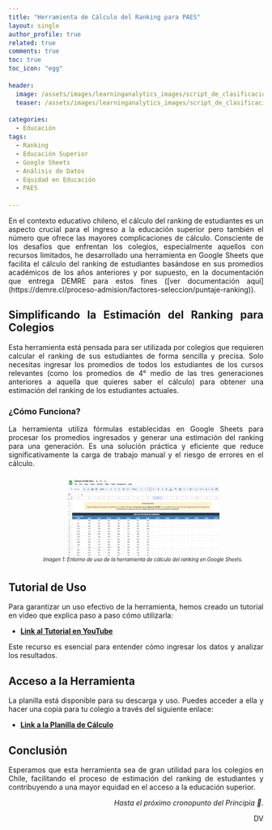 ```yaml
---
title: "Herramienta de Cálculo del Ranking para PAES"
layout: single
author_profile: true
related: true
comments: true
toc: true
toc_icon: "egg"

header:
  image: /assets/images/learninganalytics_images/script_de_clasificacion_v1/banner_ranking_estudiantes.png.png
  teaser: /assets/images/learninganalytics_images/script_de_clasificacion_v1/banner_ranking_estudiantes.png.png

categories:
  - Educación
tags:
  - Ranking
  - Educación Superior
  - Google Sheets
  - Análisis de Datos
  - Equidad en Educación
  - PAES

---
```

<div align="justify" markdown="1">
En el contexto educativo chileno, el cálculo del ranking de estudiantes es un aspecto crucial para el ingreso a la educación superior pero también el número que ofrece las mayores complicaciones de cálculo. Consciente de los desafíos que enfrentan los colegios, especialmente aquellos con recursos limitados, he desarrollado una herramienta en Google Sheets que facilita el cálculo del ranking de estudiantes basándose en sus promedios académicos de los años anteriores y por supuesto, en la documentación que entrega DEMRE para estos fines ([ver documentación aquí](https://demre.cl/proceso-admision/factores-seleccion/puntaje-ranking)).

## Simplificando la Estimación del Ranking para Colegios

Esta herramienta está pensada para ser utilizada por colegios que requieren calcular el ranking de sus estudiantes de forma sencilla y precisa. Solo necesitas ingresar los promedios de todos los estudiantes de los cursos relevantes (como los promedios de 4° medio de las tres generaciones anteriores a aquella que quieres saber el cálculo) para obtener una estimación del ranking de los estudiantes actuales.

### ¿Cómo Funciona?

La herramienta utiliza fórmulas establecidas en Google Sheets para procesar los promedios ingresados y generar una estimación del ranking para una generación. Es una solución práctica y eficiente que reduce significativamente la carga de trabajo manual y el riesgo de errores en el cálculo.

<figure style = "float: center; width: 100%; text-align: center; font-style: italic; font-size: 0.7em; text-indent: 0; margin: 0.6em; padding: 0.8em;">
  <a href="/assets/images/learninganalytics_images/script_de_clasificacion_v1/google_sheets_ranking_ejemplo.png">
    <img src="/assets/images/learninganalytics_images/script_de_clasificacion_v1/google_sheets_ranking_ejemplo.png" width="60%"  alt="Imagen 1: Ejemplo de uso de la herramienta de cálculo del ranking en Google Sheets.">
  </a>
  <figcaption>Imagen 1: Entorno de uso de la herramienta de cálculo del ranking en Google Sheets.</figcaption>
</figure>

## Tutorial de Uso

Para garantizar un uso efectivo de la herramienta, hemos creado un tutorial en video que explica paso a paso cómo utilizarla:

- **[Link al Tutorial en YouTube](https://youtu.be/pr6mLNRqwXU)**

Este recurso es esencial para entender cómo ingresar los datos y analizar los resultados.

## Acceso a la Herramienta

La planilla está disponible para su descarga y uso. Puedes acceder a ella y hacer una copia para tu colegio a través del siguiente enlace:

- **[Link a la Planilla de Cálculo](https://docs.google.com/spreadsheets/d/1HAqEFXSEi8P4ci_kkVOEhkcZTcFm_3Iv0zJrGlf7pXw/copy)**

## Conclusión

Esperamos que esta herramienta sea de gran utilidad para los colegios en Chile, facilitando el proceso de estimación del ranking de estudiantes y contribuyendo a una mayor equidad en el acceso a la educación superior.

</div>

<div align="right" markdown="1">

_Hasta el próximo cronopunto del Principia 🥚._

DV

</div>
